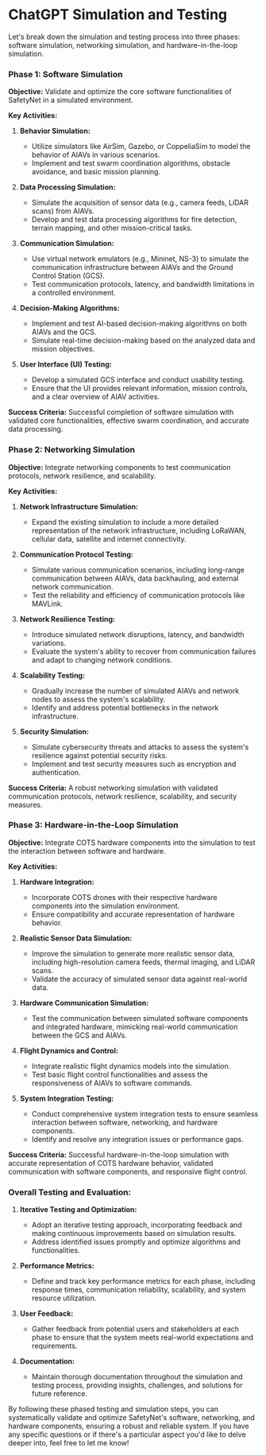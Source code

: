 # ChatGPT Simulation and Testing

Let's break down the simulation and testing process into three phases: software simulation, networking simulation, and hardware-in-the-loop simulation.

### Phase 1: Software Simulation

**Objective:** Validate and optimize the core software functionalities of SafetyNet in a simulated environment.

**Key Activities:**

1. **Behavior Simulation:**
   - Utilize simulators like AirSim, Gazebo, or CoppeliaSim to model the behavior of AIAVs in various scenarios.
   - Implement and test swarm coordination algorithms, obstacle avoidance, and basic mission planning.

2. **Data Processing Simulation:**
   - Simulate the acquisition of sensor data (e.g., camera feeds, LiDAR scans) from AIAVs.
   - Develop and test data processing algorithms for fire detection, terrain mapping, and other mission-critical tasks.

3. **Communication Simulation:**
   - Use virtual network emulators (e.g., Mininet, NS-3) to simulate the communication infrastructure between AIAVs and the Ground Control Station (GCS).
   - Test communication protocols, latency, and bandwidth limitations in a controlled environment.

4. **Decision-Making Algorithms:**
   - Implement and test AI-based decision-making algorithms on both AIAVs and the GCS.
   - Simulate real-time decision-making based on the analyzed data and mission objectives.

5. **User Interface (UI) Testing:**
   - Develop a simulated GCS interface and conduct usability testing.
   - Ensure that the UI provides relevant information, mission controls, and a clear overview of AIAV activities.

**Success Criteria:** Successful completion of software simulation with validated core functionalities, effective swarm coordination, and accurate data processing.

### Phase 2: Networking Simulation

**Objective:** Integrate networking components to test communication protocols, network resilience, and scalability.

**Key Activities:**

1. **Network Infrastructure Simulation:**
   - Expand the existing simulation to include a more detailed representation of the network infrastructure, including LoRaWAN, cellular data, satellite and internet connectivity.

2. **Communication Protocol Testing:**
   - Simulate various communication scenarios, including long-range communication between AIAVs, data backhauling, and external network communication.
   - Test the reliability and efficiency of communication protocols like MAVLink.

3. **Network Resilience Testing:**
   - Introduce simulated network disruptions, latency, and bandwidth variations.
   - Evaluate the system's ability to recover from communication failures and adapt to changing network conditions.

4. **Scalability Testing:**
   - Gradually increase the number of simulated AIAVs and network nodes to assess the system's scalability.
   - Identify and address potential bottlenecks in the network infrastructure.

5. **Security Simulation:**
   - Simulate cybersecurity threats and attacks to assess the system's resilience against potential security risks.
   - Implement and test security measures such as encryption and authentication.

**Success Criteria:** A robust networking simulation with validated communication protocols, network resilience, scalability, and security measures.

### Phase 3: Hardware-in-the-Loop Simulation

**Objective:** Integrate COTS hardware components into the simulation to test the interaction between software and hardware.

**Key Activities:**

1. **Hardware Integration:**
   - Incorporate COTS drones with their respective hardware components into the simulation environment.
   - Ensure compatibility and accurate representation of hardware behavior.

2. **Realistic Sensor Data Simulation:**
   - Improve the simulation to generate more realistic sensor data, including high-resolution camera feeds, thermal imaging, and LiDAR scans.
   - Validate the accuracy of simulated sensor data against real-world data.

3. **Hardware Communication Simulation:**
   - Test the communication between simulated software components and integrated hardware, mimicking real-world communication between the GCS and AIAVs.

4. **Flight Dynamics and Control:**
   - Integrate realistic flight dynamics models into the simulation.
   - Test basic flight control functionalities and assess the responsiveness of AIAVs to software commands.

5. **System Integration Testing:**
   - Conduct comprehensive system integration tests to ensure seamless interaction between software, networking, and hardware components.
   - Identify and resolve any integration issues or performance gaps.

**Success Criteria:** Successful hardware-in-the-loop simulation with accurate representation of COTS hardware behavior, validated communication with software components, and responsive flight control.

### Overall Testing and Evaluation:

1. **Iterative Testing and Optimization:**
   - Adopt an iterative testing approach, incorporating feedback and making continuous improvements based on simulation results.
   - Address identified issues promptly and optimize algorithms and functionalities.

2. **Performance Metrics:**
   - Define and track key performance metrics for each phase, including response times, communication reliability, scalability, and system resource utilization.

3. **User Feedback:**
   - Gather feedback from potential users and stakeholders at each phase to ensure that the system meets real-world expectations and requirements.

4. **Documentation:**
   - Maintain thorough documentation throughout the simulation and testing process, providing insights, challenges, and solutions for future reference.

By following these phased testing and simulation steps, you can systematically validate and optimize SafetyNet's software, networking, and hardware components, ensuring a robust and reliable system. If you have any specific questions or if there's a particular aspect you'd like to delve deeper into, feel free to let me know!

